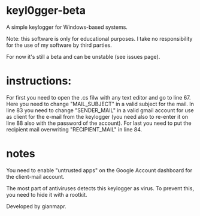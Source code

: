 # keyl0gger-beta
A simple keylogger for Windows-based systems.

Note: this software is only for educational purposes. I take no responsibility for the use of my software by third parties.

For now it's still a beta and can be unstable (see issues page).

# instructions:
For first you need to open the .cs filw with any text editor and go to line 67. Here you need to change "MAIL_SUBJECT" in a valid subject for the mail. In line 83 you need to change "SENDER_MAIL" in a valid gmail account for use as client for the e-mail from the keylogger (you need also to re-enter it on line 88 also with the password of the account). For last you need to put the recipient mail overwriting "RECIPIENT_MAIL" in line 84.

# notes
You need to enable "untrusted apps" on the Google Account dashboard for the client-mail account.

The most part of antiviruses detects this keylogger as virus. To prevent this, you need to hide it with a rootkit.


Developed by gianmapr.
